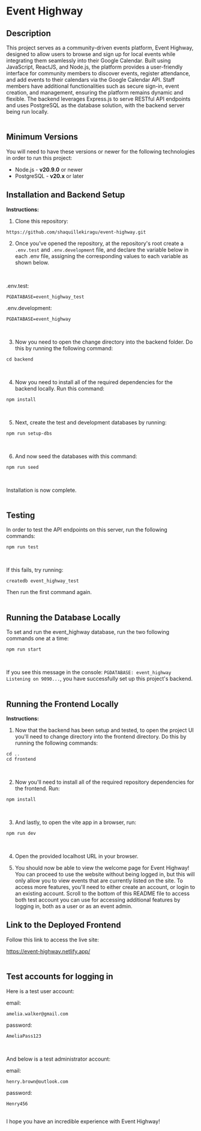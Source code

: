 # Event Highway

## Description

This project serves as a community-driven events platform, Event Highway, designed to allow users to browse and sign up for local events while integrating them seamlessly into their Google Calendar. Built using JavaScript, ReactJS, and Node.js, the platform provides a user-friendly interface for community members to discover events, register attendance, and add events to their calendars via the Google Calendar API. Staff members have additional functionalities such as secure sign-in, event creation, and management, ensuring the platform remains dynamic and flexible. The backend leverages Express.js to serve RESTful API endpoints and uses PostgreSQL as the database solution, with the backend server being run locally.
<br>
<br>

## Minimum Versions

You will need to have these versions or newer for the following technologies in order to run this project:

- Node.js - **v20.9.0** or newer
- PostgreSQL - **v20.x** or later
  <br>

## Installation and Backend Setup

**Instructions:**
<br>

1. Clone this repository:

```
https://github.com/shaquillekiragu/event-highway.git
```

2. Once you've opened the repository, at the repository's root create a `.env.test` and `.env.development` file, and declare the variable below in each .env file, assigning the corresponding values to each variable as shown below.
<br>

.env.test:

```
PGDATABASE=event_highway_test
```

.env.development:

```
PGDATABASE=event_highway
```

<br>

3. Now you need to open the change directory into the backend folder. Do this by running the following command:

```
cd backend
```

<br>

4. Now you need to install all of the required dependencies for the backend locally. Run this command:

```
npm install
```

<br>

5. Next, create the test and development databases by running:

```
npm run setup-dbs
```

<br>

6. And now seed the databases with this command:

```
npm run seed
```

<br>

Installation is now complete.
<br>
<br>

## Testing

In order to test the API endpoints on this server, run the following commands:

```
npm run test
```
<br>

If this fails, try running:

```
createdb event_highway_test
```

Then run the first command again.
<br>
<br>

## Running the Database Locally

To set and run the event_highway database, run the two following commands one at a time:

```
npm run start
```

<br>

If you see this message in the console: `PGDATABASE: event_highway Listening on 9090...`, you have successfully set up this project's backend.
<br>
<br>

## Running the Frontend Locally

**Instructions:**

1. Now that the backend has been setup and tested, to open the project UI you'll need to change directory into the frontend directory. Do this by running the following commands:

```
cd ..
cd frontend
```

<br>

2. Now you'll need to install all of the required repository dependencies for the frontend. Run:

```
npm install
```

<br>

3. And lastly, to open the vite app in a browser, run:

```
npm run dev
```

<br>

4. Open the provided localhost URL in your browser.
   <br>

5. You should now be able to view the welcome page for Event Highway! You can proceed to use the website without being logged in, but this will only allow you to view events that are currently listed on the site. To access more features, you'll need to either create an account, or login to an existing account.
   Scroll to the bottom of this README file to access both test account you can use for accessing additional features by logging in, both as a user or as an event admin.
   <br>

## Link to the Deployed Frontend

Follow this link to access the live site:

https://event-highway.netlify.app/
<br>
<br>

## Test accounts for logging in

Here is a test user account:
<br>

email:

```
amelia.walker@gmail.com
```

password:

```
AmeliaPass123
```

<br>

And below is a test administrator account:
<br>

email:

```
henry.brown@outlook.com
```

password:

```
Henry456
```

<br>
I hope you have an incredible experience with Event Highway!
<br>
